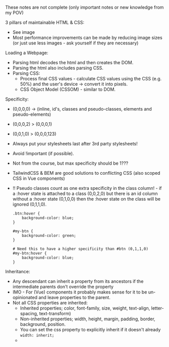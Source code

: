 These notes are not complete (only important notes or new knowledge from my POV)

3 pillars of maintainable HTML & CSS:
- See image
- Most performance improvements can be made by reducing image sizes
(or just use less images - ask yourself if they are necessary)

Loading a Webpage:
- Parsing html decodes the html and then creates the DOM.
- Parsing the html also includes parsing CSS.
- Parsing CSS:
    - Process final CSS values - calculate CSS values using the CSS (e.g. 50%) and the
    user's device -> convert it into pixels.
    -  CSS Object Model (CSSOM) - similar to DOM.

Specificity:
- (0,0,0,0) -> (inline, id's, classes and pseudo-classes, elements and pseudo-elements)
- (0,0,0,2) > (0,0,0,1)
- (0,0,1,0) > (0,0,0,123)
- Always put your stylesheets last after 3rd party stylesheets!
- Avoid !important (if possible).
- Not from the course, but max specificity should be 1???
- TailwindCSS & BEM are good solutions to conflicting CSS (also scoped CSS in Vue components)
    
- !! Pseudo classes count as one extra specificity in the class column! -  if a :hover state is attached to a
    class (0,0,2,0) but there is an id column without a :hover state (0,1,0,0) then the :hover state on the class
    will be ignored (0,1,1,0). 
    ```
    .btn:hover {
        background-color: blue;
    }
  
    #my-btn {
        background-color: green;
    }
  
    # Need this to have a higher specificity than #btn (0,1,1,0)
    #my-btn:hover {
        background-color: blue;
    }

    ```
  
Inheritance:
- Any descendant can inherit a property from its ancestors if the intermediate parents don't override the property
- IMO - For (Vue) components it probably makes sense for it to be un-opinionated and leave properties to the parent.  
- Not all CSS properties are inherited: 
  - Inherited properties; color, font-family, size, weight, text-align, letter-spacing, text-transform)
  - Non-inherited properties; width, height, margin, padding, border, background, position.
  - You can set the css property to explicitly inherit if it doesn't already `width: inherit;`
  - 